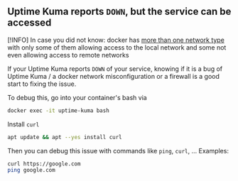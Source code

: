 
## Uptime Kuma reports `DOWN`, but the service can be accessed

[!INFO]
In case you did not know: 
docker has [more than one network type](https://youtu.be/bKFMS5C4CG0) with only some of them allowing access to the local network and some not even allowing access to remote networks

If your Uptime Kuma reports `DOWN` of your service, knowing if it is a bug of Uptime Kuma / a docker network misconfiguration or a firewall is a good start to fixing the issue.

To debug this, go into your container's bash via

```bash
docker exec -it uptime-kuma bash
```

Install `curl`

```bash
apt update && apt --yes install curl
```

Then you can debug this issue with commands like `ping`, `curl`, ...
Examples:

```bash
curl https://google.com
ping google.com
```
